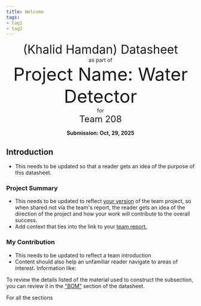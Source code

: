 ```yaml
---
title: Welcome
tags:
- tag1
- tag2
---
```

<center>
<font size= "6">(Khalid Hamdan) Datasheet</font><br>
as part of<br>
<font size= "8"> Project Name: Water Detector </font><br>
for<br>
<font size= "5"> Team 208 </font><br>

**Submission: Oct, 29, 2025**
</center>

## Introduction

* This needs to be updated so that a reader gets an idea of the purpose of this datasheet.

### Project Summary

* This needs to be updated to reflect <ins>your version</ins> of the team project, so when shared not via the team's report, the reader gets an idea of the direction of the project and how your work will contribute to the overall success.
* Add context that ties into the link to your [team report.](https://embedded-systems-design.github.io/EGR304TeamTemplate/)


### My Contribution

* This needs to be updated to reflect a team introduction
* Content should also help an unfamiliar reader navigate to areas of interest. Information like:

To review the details listed of the material used to construct the subsection, you can review it in the ["BOM"](https://embedded-systems-design.github.io/EGR304DataSheetTemplate/03-BOM/BOM/) section of the datasheet.

For all the sections
